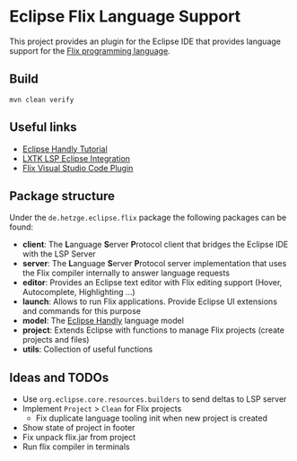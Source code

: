 # Eclipse Flix Language Support

This project provides an plugin for the Eclipse IDE that provides language support 
for the [Flix programming language](https://flix.dev).

## Build

```
mvn clean verify
```

## Useful links

* [Eclipse Handly Tutorial](https://github.com/pisv/gethandly/wiki)
* [LXTK LSP Eclipse Integration](https://github.com/lxtk-org/lxtk)
* [Flix Visual Studio Code Plugin](https://github.com/flix/vscode-flix)

## Package structure

Under the `de.hetzge.eclipse.flix` package the following packages can be found:

* **client**: The **L**anguage **S**erver **P**rotocol client that bridges the Eclipse IDE with the LSP Server
* **server**: The **L**anguage **S**erver **P**rotocol server implementation that uses the Flix compiler internally to answer language requests
* **editor**: Provides an Eclipse text editor with Flix editing support (Hover, Autocomplete, Highlighting ...)
* **launch**: Allows to run Flix applications. Provide Eclipse UI extensions and commands for this purpose
* **model**: The [Eclipse Handly](https://projects.eclipse.org/projects/technology.handly) language model
* **project**: Extends Eclipse with functions to manage Flix projects (create projects and files)
* **utils**: Collection of useful functions
  
## Ideas and TODOs

* Use `org.eclipse.core.resources.builders` to send deltas to LSP server
* Implement `Project` > `Clean` for Flix projects
	* Fix duplicate language tooling init when new project is created
* Show state of project in footer 
* Fix unpack flix.jar from project
* Run flix compiler in terminals